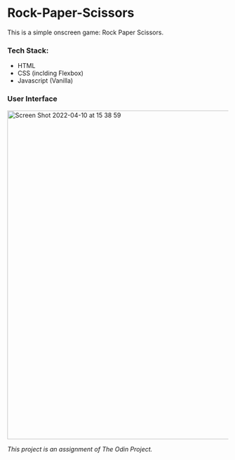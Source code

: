 # Rock-Paper-Scissors
This is a simple onscreen game: Rock Paper Scissors.

### Tech Stack:
- HTML
- CSS (inclding Flexbox)
- Javascript (Vanilla)

### User Interface
<img width="750" alt="Screen Shot 2022-04-10 at 15 38 59" src="https://user-images.githubusercontent.com/59286368/162605761-3c5f5f55-8c70-4284-b0c0-a6dca0769d57.png">

*This project is an assignment of The Odin Project.*
